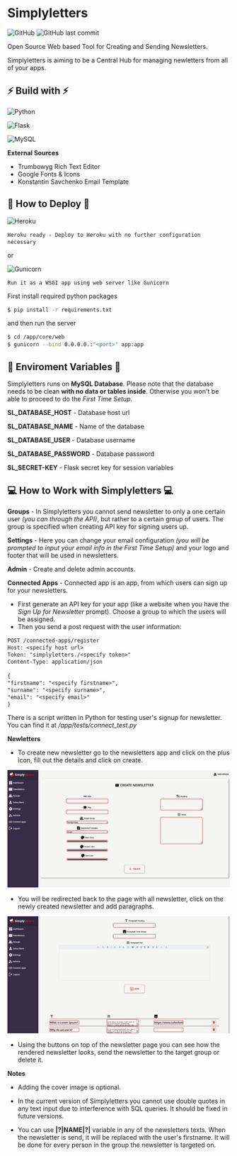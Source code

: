 # Simplyletters

![GitHub](https://img.shields.io/github/license/robinmicek/simplyletters)
![GitHub last commit](https://img.shields.io/github/last-commit/robinmicek/simplyletters)

Open Source Web based Tool for Creating and Sending Newsletters.

Simplyletters is aiming to be a Central Hub for managing newletters from all of your apps.


## ⚡ Build with ⚡
![Python](https://img.shields.io/badge/python-3670A0?style=for-the-badge&logo=python&logoColor=ffdd54)

![Flask](https://img.shields.io/badge/flask-%23000.svg?style=for-the-badge&logo=flask&logoColor=white)

![MySQL](https://img.shields.io/badge/mysql-%2300f.svg?style=for-the-badge&logo=mysql&logoColor=white)

**External Sources**

* Trumbowyg Rich Text Editor
* Google Fonts & Icons
* Konstantin Savchenko Email Template



## 🔌 How to Deploy 🔌
![Heroku](https://img.shields.io/badge/heroku-%23430098.svg?style=for-the-badge&logo=heroku&logoColor=white)

    Heroku ready - Deploy to Heroku with no further configuration necessary

or

![Gunicorn](https://img.shields.io/badge/gunicorn-%298729.svg?style=for-the-badge&logo=gunicorn&logoColor=white)

    Run it as a WSGI app using web server like Gunicorn

First install required python packages
```bash
$ pip install -r requirements.txt
``` 
and then run the server

```bash
$ cd /app/core/web
$ gunicorn --bind 0.0.0.0.:"<port>" app:app
```



## 🔐 Enviroment Variables 🔐
Simplyletters runs on **MySQL Database**. Please note that the database needs to be clean **with no data or tables inside**. Otherwise you won't be able to proceed to do the *First Time Setup*.

**SL_DATABASE_HOST** - Database host url

**SL_DATABASE_NAME** - Name of the database

**SL_DATABASE_USER** - Database username

**SL_DATABASE_PASSWORD** - Database password

**SL_SECRET-KEY** - Flask secret key for session variables



## 💻 How to Work with Simplyletters 💻

**Groups** - In Simplyletters you cannot send newsletter to only a one certain user *(you can through the API)*, but rather to a certain group of users. The group is specified when creating API key for signing users up.

**Settings** - Here you can change your email configuration *(you will be prompted to input your email info in the First Time Setup)* and your logo and footer that will be used in newsletters.

**Admin** - Create and delete admin accounts.

**Connected Apps** - Connected app is an app, from which users can sign up for your newsletters.
* First generate an API key for your app (like a website when you have the *Sign Up for Newsletter* prompt). Choose a group to which the users will be assigned.
* Then you send a post request with the user information:

```
POST /connected-apps/register
Host: <specify host url>
Token: "simplyletters./<specify token>"
Content-Type: application/json

{
"firstname": "<specify firstname>",
"surname": "<specify surname>",
"email": "<specify email>"
}
```

There is a script written in Python for testing user's signup for newsletter. You can find it at */app/tests/connect_test.py*

**Newletters**
* To create new newsletter go to the newsletters app and click on the plus icon, fill out the details and click on create.

![New Newsletter](/img/newsletter-new.png)

* You will be redirected back to the page with all newsletter, click on the newly created newsletter and add paragraphs. 

![Newsletter Paragraphs](/img/newsletter-paragraphs.png)

* Using the buttons on top of the newsletter page you can see how the rendered newsletter looks, send the newsletter to the target group or delete it.

**Notes**

* Adding the cover image is optional.

* In the current version of Simplyletters you cannot use double quotes in any text input due to interference with SQL queries. It should be fixed in future versions.

* You can use **|?|NAME|?|** variable in any of the newsletters texts. When the newsletter is send, it will be replaced with the user's firstname. It will be done for every person in the group the newsletter is targeted on.